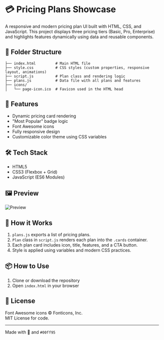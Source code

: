 
# 💳 Pricing Plans Showcase

A responsive and modern pricing plan UI built with HTML, CSS, and JavaScript. This project displays three pricing tiers (Basic, Pro, Enterprise) and highlights features dynamically using data and reusable components.

## 📁 Folder Structure

```
├── index.html         # Main HTML file
├── style.css          # CSS styles (custom properties, responsive layout, animations)
├── script.js          # Plan class and rendering logic
├── plans.js           # Data file with all plans and features
├── icons/
│   └── page-icon.ico  # Favicon used in the HTML head
```

## 🚀 Features

- Dynamic pricing card rendering
- "Most Popular" badge logic
- Font Awesome icons
- Fully responsive design
- Customizable color theme using CSS variables

## 🛠️ Tech Stack

- HTML5
- CSS3 (Flexbox + Grid)
- JavaScript (ES6 Modules)

## 🖼️ Preview

![Preview](https://github.com/user-attachments/assets/3f981c82-1fbe-42b8-acec-c82580293dcf)


## 🧠 How it Works

1. `plans.js` exports a list of pricing plans.
2. `Plan` class in `script.js` renders each plan into the `.cards` container.
3. Each plan card includes icon, title, features, and a CTA button.
4. Style is applied using variables and modern CSS practices.

## 📦 How to Use

1. Clone or download the repository
2. Open `index.html` in your browser

## 📄 License

Font Awesome icons © Fonticons, Inc.  
MIT License for code.

---
Made with 💚 and `#00ff95`
